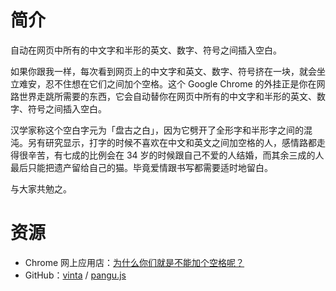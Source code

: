 # 简介

自动在网页中所有的中文字和半形的英文、数字、符号之间插入空白。

如果你跟我一样，每次看到网页上的中文字和英文、数字、符号挤在一块，就会坐立难安，忍不住想在它们之间加个空格。这个 Google Chrome 的外挂正是你在网路世界走跳所需要的东西，它会自动替你在网页中所有的中文字和半形的英文、数字、符号之间插入空白。

汉学家称这个空白字元为「盘古之白」，因为它劈开了全形字和半形字之间的混沌。另有研究显示，打字的时候不喜欢在中文和英文之间加空格的人，感情路都走得很辛苦，有七成的比例会在 34 岁的时候跟自己不爱的人结婚，而其余三成的人最后只能把遗产留给自己的猫。毕竟爱情跟书写都需要适时地留白。

与大家共勉之。

# 资源

* Chrome 网上应用店：[为什么你们就是不能加个空格呢？](https://chrome.google.com/webstore/detail/%E7%82%BA%E4%BB%80%E9%BA%BC%E4%BD%A0%E5%80%91%E5%B0%B1%E6%98%AF%E4%B8%8D%E8%83%BD%E5%8A%A0%E5%80%8B%E7%A9%BA%E6%A0%BC%E5%91%A2%EF%BC%9F/paphcfdffjnbcgkokihcdjliihicmbpd)
* GitHub：[vinta](https://github.com/vinta) / [pangu.js](https://github.com/vinta/pangu.js)
